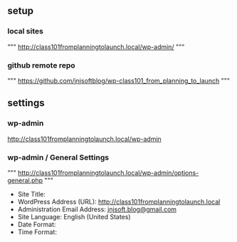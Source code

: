 ## setup

### local sites

"""
http://class101fromplanningtolaunch.local/wp-admin/
"""

### github remote repo

"""
https://github.com/jnjsoftblog/wp-class101_from_planning_to_launch
"""

## settings

### wp-admin

http://class101fromplanningtolaunch.local/wp-admin

### wp-admin / General Settings

"""
http://class101fromplanningtolaunch.local/wp-admin/options-general.php
"""

- Site Title:
- WordPress Address (URL): http://class101fromplanningtolaunch.local
- Administration Email Address: jnjsoft.blog@gmail.com
- Site Language: English (United States)
- Date Format:
- Time Format:
